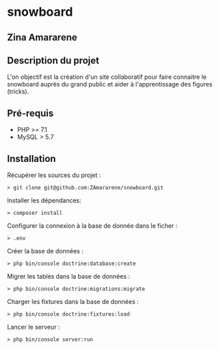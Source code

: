 # snowboard
## Zina Amararene

## Description du projet
L'on objectif est la création d'un site collaboratif pour faire connaitre le snowboard auprès du grand public et aider à l'apprentissage des figures (tricks).

## Pré-requis
* PHP >= 7.1
* MySQL > 5.7

## Installation
Récupérer les sources du projet :
```
> git clone git@github.com:ZAmararene/snowboard.git
```

Installer les dépendances:
```
> composer install
```

Configurer la connexion à la base de donnée dans le ficher :
```
> .env
```

Créer la base de données :
```
> php bin/console doctrine:database:create
```

Migrer les tables dans la base de données :
```
> php bin/console doctrine:migrations:migrate
```

Charger les fixtures dans la base de données :
```
> php bin/console doctrine:fixtures:load
```

Lancer le serveur :
```
> php bin/console server:run
```
